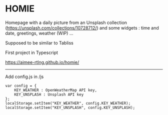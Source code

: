 # HOMIE
Homepage with a daily picture from an Unsplash collection (https://unsplash.com/collections/10728712/) and some widgets : time and date, greetings, weather (WIP) ...

Supposed to be similar to Tabliss

First project in Typescript 

https://aimee-rtlng.github.io/homie/

*******************

Add config.js in /js

```
var config = {
    KEY_WEATHER : OpenWeatherMap API key,
    KEY_UNSPLASH : Unsplash API key
};
localStorage.setItem("KEY_WEATHER", config.KEY_WEATHER);  
localStorage.setItem("KEY_UNSPLASH", config.KEY_UNSPLASH);  
```
